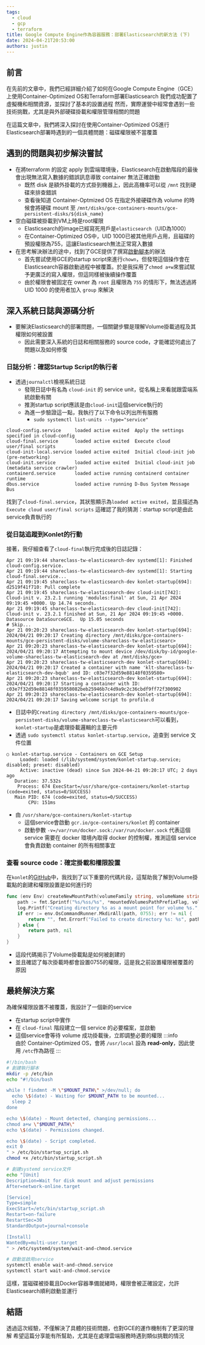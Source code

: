 ```yaml
---
tags:
  - cloud
  - gcp
  - terraform
title: Google Compute Engine作為容器服務：部署Elasticsearch的新方法 (下)
date: 2024-04-21T20:53:00
authors: justin
---
```

## 前言

在先前的文章中，我們已經詳細介紹了如何在Google Compute Engine（GCE）上使用Container-Optimized OS和Terraform部署Elasticsearch
我們成功配置了虛擬機和相關資源，並探討了基本的設置過程
然而，實際運營中經常會遇到一些技術挑戰，尤其是與外部硬碟掛載和權限管理相關的問題

在這篇文章中，我們將深入探討在使用Container-Optimized OS進行Elasticsearch部署時遇到的一個具體問題：磁碟權限被不當覆蓋

## 遇到的問題與初步解決嘗試

- 在將terraform 的設定 apply 到雲端環境後，Elasticsearch在啟動階段的最後會出現無法寫入數據的錯誤訊息導致 container 無法正確啟動
	- 既然 disk 是額外掛載的方式掛到機器上，因此高機率可以從 `/mnt` 找到硬碟來排查錯誤
	- 查看後知道 Container-Optmized OS 在指定外接硬碟作為 volume 的時候會將硬碟 mount 至 `/mnt/disks/gce-containers-mounts/gce-persistent-disks/${disk_name}`
- 空白磁碟被掛載到VM上時是root權限
	- Elasticsearch的image已經寫死用戶是`elasticsearch`（UID為1000）
	- 在Container-Optimized OS中，UID 1000已被其他用戶占用，且磁碟的預設權限為755，這讓Elasticsearch無法正常寫入數據
- 在思考解決辦法的途中，找到了GCE提供了撰寫[啟動腳本](https://cloud.google.com/compute/docs/instances/startup-scripts/linux#passing-directly)的辦法
	- 首先嘗試使用GCE的startup script來進行`chown`，但發現這個操作會在Elasticsearch容器啟動過程中被覆蓋。於是我採用了`chmod a+w`來嘗試賦予更廣泛的寫入權限，但這同樣被後續操作覆蓋
	- 由於權限會被固定在 owner 為 `root` 且權限為 `755` 的情形下，無法透過將 UID 1000 的使用者加入 `group` 來解決

## 深入系統日誌與源碼分析

- 要解決Elasticsearch的部署問題，一個關鍵步驟是理解Volume掛載過程及其權限如何被設置
	- 因此需要深入系統的日誌和相關服務的 source code，才能確認何處出了問題以及如何修復
### 日誌分析：確認Startup Script的執行者

- 透過`journalctl`檢視系統日誌
	- 發現日誌中有名為 `cloud-init` 的 service unit，從名稱上來看就跟雲端系統啟動有關
	- 推測startup script應該是由`cloud-init`這個service執行的
	- 為進一步驗證這一點，我執行了以下命令以列出所有服務
		- `sudo systemctl list-units --type="service"`

```
cloud-config.service     loaded active exited  Apply the settings specified in cloud-config
cloud-final.service      loaded active exited  Execute cloud user/final scripts
cloud-init-local.service loaded active exited  Initial cloud-init job (pre-networking)
cloud-init.service       loaded active exited  Initial cloud-init job (metadata service crawler)
containerd.service       loaded active running containerd container runtime
dbus.service             loaded active running D-Bus System Message Bus
```

找到了`cloud-final.service`，其狀態顯示為`loaded active exited`，並且描述為`Execute cloud user/final scripts`
這確認了我的猜測：startup script是由此service負責執行的

### 從日誌追蹤到Konlet的行動

接著，我仔細查看了`cloud-final`執行完成後的日誌記錄：
```
Apr 21 09:19:44 shareclass-tw-elasticsearch-dev systemd[1]: Finished cloud-config.service.
Apr 21 09:19:44 shareclass-tw-elasticsearch-dev systemd[1]: Starting cloud-final.service...
Apr 21 09:19:45 shareclass-tw-elasticsearch-dev konlet-startup[694]: d2519f41f710: Pull complete
Apr 21 09:19:45 shareclass-tw-elasticsearch-dev cloud-init[742]: Cloud-init v. 23.2.1 running 'modules:final' at Sun, 21 Apr 2024 09:19:45 +0000. Up 14.74 seconds.
Apr 21 09:19:45 shareclass-tw-elasticsearch-dev cloud-init[742]: Cloud-init v. 23.2.1 finished at Sun, 21 Apr 2024 09:19:45 +0000. Datasource DataSourceGCE.  Up 15.05 seconds
# Skip...
Apr 21 09:20:23 shareclass-tw-elasticsearch-dev konlet-startup[694]: 2024/04/21 09:20:17 Creating directory /mnt/disks/gce-containers-mounts/gce-persistent-disks/volume-shareclass-tw-elasticsearc>
Apr 21 09:20:23 shareclass-tw-elasticsearch-dev konlet-startup[694]: 2024/04/21 09:20:17 Attempting to mount device /dev/disk/by-id/google-volume-shareclass-tw-elasticsearch-dev at /mnt/disks/gce>
Apr 21 09:20:23 shareclass-tw-elasticsearch-dev konlet-startup[694]: 2024/04/21 09:20:17 Created a container with name 'klt-shareclass-tw-elasticsearch-dev-bqub' and ID: c03e7f32d59e88148f0359580>
Apr 21 09:20:23 shareclass-tw-elasticsearch-dev konlet-startup[694]: 2024/04/21 09:20:17 Starting a container with ID: c03e7f32d59e88148f035958082beb25946b7c4d9a9c2c36cbdf9ff72f300902
Apr 21 09:20:23 shareclass-tw-elasticsearch-dev konlet-startup[694]: 2024/04/21 09:20:17 Saving welcome script to profile.d
```

- 日誌中的`Creating directory /mnt/disks/gce-containers-mounts/gce-persistent-disks/volume-shareclass-tw-elasticsearch`可以看到，`konlet-startup`是處理掛載邏輯的主要元件
- 透過 `sudo systemctl status konlet-startup.service`，追查到 service 文件位置
```
○ konlet-startup.service - Containers on GCE Setup
     Loaded: loaded (/lib/systemd/system/konlet-startup.service; disabled; preset: disabled)
     Active: inactive (dead) since Sun 2024-04-21 09:20:17 UTC; 2 days ago
   Duration: 37.532s
    Process: 674 ExecStart=/usr/share/gce-containers/konlet-startup (code=exited, status=0/SUCCESS)
   Main PID: 674 (code=exited, status=0/SUCCESS)
        CPU: 151ms
```
- 由 `/usr/share/gce-containers/konlet-startup`
	- 這個service會啟動 `gcr.io/gce-containers/konlet` 的 container
	- 啟動參數 `-v=/var/run/docker.sock:/var/run/docker.sock` 代表這個 service 需要在 docker 環境內取得 docker 的控制權，推測這個 service 會負責啟動 container 的所有相關事宜

### 查看 source code：確定掛載和權限設置

在`konlet`的[GitHub](https://github.com/GoogleCloudPlatform/konlet/blob/master/gce-containers-startup/volumes/volumes.go)中，我找到了以下重要的代碼片段，這幫助我了解到Volume掛載點的創建和權限設置是如何進行的

```go
func (env Env) createNewMountPath(volumeFamily string, volumeName string) (string, error) {
    path := fmt.Sprintf("%s/%ss/%s", *mountedVolumesPathPrefixFlag, volumeFamily, volumeName)
    log.Printf("Creating directory %s as a mount point for volume %s.", path, volumeName)
    if err := env.OsCommandRunner.MkdirAll(path, 0755); err != nil {
        return "", fmt.Errorf("Failed to create directory %s: %s", path, err)
    } else {
        return path, nil
    }
}
```
- 這段代碼揭示了Volume掛載點是如何被創建的
- 並且確認了每次掛載時都會設置0755的權限，這是我之前設置權限被覆蓋的原因

## 最終解決方案

為確保權限設置不被覆蓋，我設計了一個新的service
- 在startup script中實作
- 在 `cloud-final` 階段建立一個 service 的必要檔案，並啟動
- 這個service會等待 volume 成功掛載後，立即調整必要的權限
:::info  
由於 Container-Optimized OS，會將 `/usr/local` 設為 **read-only**，因此使用 `/etc`作為路徑
:::

```bash
#!/bin/bash
# 創建執行腳本
mkdir -p /etc/bin
echo "#!/bin/bash

while ! findmnt -M \"$MOUNT_PATH\" >/dev/null; do
  echo \$(date) - Waiting for $MOUNT_PATH to be mounted...
  sleep 2
done

echo \$(date) - Mount detected, changing permissions...
chmod a+w \"$MOUNT_PATH\"
echo \$(date) - Permissions changed.

echo \$(date) - Script completed.
exit 0
" > /etc/bin/startup_script.sh
chmod +x /etc/bin/startup_script.sh

# 創建systemd service文件
echo "[Unit]
Description=Wait for disk mount and adjust permissions
After=network-online.target

[Service]
Type=simple
ExecStart=/etc/bin/startup_script.sh
Restart=on-failure
RestartSec=30
StandardOutput=journal+console

[Install]
WantedBy=multi-user.target
" > /etc/systemd/system/wait-and-chmod.service

# 啟動並啟用service
systemctl enable wait-and-chmod.service
systemctl start wait-and-chmod.service
```
這樣，當磁碟被掛載且Docker容器準備就緒時，權限會被正確設定，允許Elasticsearch順利啟動並運行

## 結語

透過這次經驗，不僅解決了具體的技術問題，也對GCE的運作機制有了更深的理解
希望這篇分享能有所幫助，尤其是在處理雲端服務時遇到類似挑戰的情況
